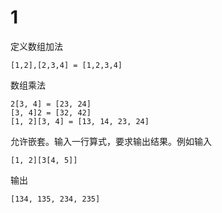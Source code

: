 # 1

定义数组加法
```
[1,2],[2,3,4] = [1,2,3,4]
```
数组乘法
```
2[3, 4] = [23, 24]
[3, 4]2 = [32, 42]
[1, 2][3, 4] = [13, 14, 23, 24]
```
允许嵌套。输入一行算式，要求输出结果。例如输入
```
[1, 2][3[4, 5]]
```
输出
```
[134, 135, 234, 235]
```